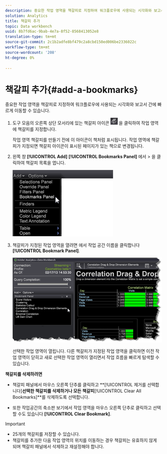 ```yaml
---
description: 중요한 작업 영역을 책갈피로 지정하여 워크플로우에 사용되는 시각화와 보고서 간에 빠르게 이동할 수 있습니다.
solution: Analytics
title: 책갈피 추가
topic: Data workbench
uuid: 8b7fd6ac-9bab-4e7a-8f52-8568413052e8
translation-type: tm+mt
source-git-commit: 2c1b2adfe8bf479c2a8cbd150ed006be2336022c
workflow-type: tm+mt
source-wordcount: '208'
ht-degree: 0%

---
```



# 책갈피 추가{#add-a-bookmarks}

중요한 작업 영역을 책갈피로 지정하여 워크플로우에 사용되는 시각화와 보고서 간에 빠르게 이동할 수 있습니다.

1. 도구 모음의 오른쪽 상단 모서리에 있는 책갈피 아이콘 ![](assets/bookmark_icon.png) 을 클릭하여 작업 영역에 책갈피를 지정합니다.

   작업 영역 책갈피를 만들기 전에 이 아이콘이 책처럼 표시됩니다. 작업 영역에 책갈피가 지정되면 책갈피 아이콘이 표시된 페이지가 있는 책으로 변경됩니다.

1. 왼쪽 창 **[!UICONTROL Add]** **[!UICONTROL Bookmarks Panel]** 에서 > 을 클릭하여 책갈피 목록을 엽니다.

   ![](assets/bookmarks_panel.png)

1. 책갈피가 지정된 작업 영역을 열려면 에서 작업 공간 이름을 클릭합니다 **[!UICONTROL Bookmark Panel]**.

   ![](assets/bookmarks_panel_left.png)

   선택한 작업 영역이 열립니다. 다른 책갈피가 지정된 작업 영역을 클릭하면 이전 작업 영역이 닫히고 새로 선택한 작업 영역이 열리면서 작업 흐름을 빠르게 탐색할 수 있습니다.

**책갈피를 삭제하려면**

* 책갈피 패널에서 마우스 오른쪽 단추를 클릭하고 **[!UICONTROL 제거를 선택합니다<bookmark title>]**선택한 책갈피를 삭제하거나 모든 책갈피&#x200B;**[!UICONTROL Clear All Bookmarks]**를 삭제하도록 선택합니다.

* 또한 작업공간의 축소판 보기에서 작업 영역을 마우스 오른쪽 단추로 클릭하고 선택할 수도 있습니다 **[!UICONTROL Clear Bookmark]**.

>[!IMPORTANT]
>
>* 25개의 책갈피를 저장할 수 있습니다.
>* 책갈피를 추가한 다음 작업 영역의 위치를 이동하는 경우 책갈피는 유효하지 않게 되며 책갈피 패널에서 삭제하고 재설정해야 합니다.

